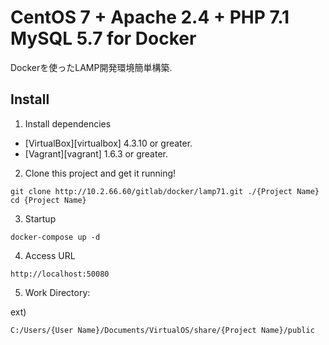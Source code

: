 # CentOS 7 + Apache 2.4 + PHP 7.1 MySQL 5.7 for Docker

Dockerを使ったLAMP開発環境簡単構築.

## Install

1) Install dependencies

* [VirtualBox][virtualbox] 4.3.10 or greater.
* [Vagrant][vagrant] 1.6.3 or greater.

2) Clone this project and get it running!

```
git clone http://10.2.66.60/gitlab/docker/lamp71.git ./{Project Name}
cd {Project Name}
```

3) Startup

```
docker-compose up -d
```

4) Access URL

```
http://localhost:50080
```


5) Work Directory:

ext)
```
C:/Users/{User Name}/Documents/VirtualOS/share/{Project Name}/public
```
